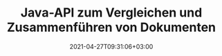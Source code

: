 ---
############################# Static ############################
layout: "product"
date: 2021-04-27T09:31:06+03:00
draft: false

product: "Comparison"
product_tag: "comparison"
platform: "Java"
platform_tag: "java"

############################# Head ############################
head_title: "API zum Vergleich von Java-Dokumenten | Vergleichen Sie Text und Stil von PDF Word Excel HTML"
head_description: "Java-Dokumentvergleichs-API zum Vergleichen und Zusammenführen von Word Excel PPTX OpenOffice, Web, PDF, AutoCAD und anderen Dateiformaten. Vergleichen Sie Dokumente mit Nachverfolgung von Änderungen."

############################# Header ############################
title: "Java-API zum Vergleichen und Zusammenführen von Dokumenten"
description: "Erstellen Sie Java-Anwendungen zum effizienten Vergleichen von Inhalt und Textstil zur Überprüfung von Unterschieden in allen branchenüblichen Dokument- und Bilddateiformaten."
button:
    enable: true
    icon: "fas fa-arrow-down"
    label: "Download kostenlose Testversion"
    link: "https://downloads.groupdocs.com/comparison/java"

############################# SubMenu ############################
submenu:
    enable: true
    
    left:
        img_alt: "GroupDocs.Comparison for Java"
        image: "/border/groupdocs-comparison-java.svg"
        product: "GroupDocs.Comparison"
        platform: "Java"

    middle:
        button:
            # button loop
            - link: "#overview"
              text: "Überblick"

            # button loop
            - link: "#features"
              text: "Merkmale"

            # button loop
            - link: "#support"
              text: "Support"

            # button loop
            - link: "https://products.groupdocs.app/comparison"
              text: "Live Demo"

            # button loop
            - link: "https://purchase.groupdocs.com/pricing/comparison/java"
              text: "Preisgestaltung"

    right:
        link_download: "https://downloads.groupdocs.com/comparison"
        link_learn: "https://docs.groupdocs.com/comparison/java/"
        link_buy: "https://purchase.groupdocs.com"

############################# Overview ############################
overview:
    enable: true
    example_image: "/comparison/comparison-example.png"
    content: |
      GroupDocs.Comparison für Java ist die flexibelste und benutzerfreundlichste API, die bei der Entwicklung von Dokumentvergleichsanwendungen in einer Java-Umgebung hilft. Der Unterschiedsprüfer und die Dokumentzusammenführungs-API ermöglichen es Ihnen, Änderungen und Unterschiede im Inhalt sowie im Textstil zwischen ähnlichen Dokumentformaten zu erkennen. Es unterstützt den Vergleich aller branchenüblichen Dokumentformate wie PDF, HTML, Microsoft Office Word, Excel-Tabellen, PowerPoint-Präsentationen, Outlook-E-Mails, Visio-Diagramme, OpenDocument, AutoCAD und Bilder. Mithilfe der Änderungsverfolgungsfunktion wird die Zusammenfassung der Unterschiede zwischen Quell- und Zieldokument in einem umfassenden Vergleichsdokument dargestellt. GroupDocs.Comparison for Java API ermöglicht das Abrufen und Speichern von einfachen, passwortgeschützten sowie verschlüsselten Dokumenten per Datei sowie Stream.
        
      Für GroupDocs.Comparison für Java muss keine externe Software auf dem System installiert werden. Es ist mit allen Java-Versionen kompatibel und unterstützt gängige Betriebssysteme (Windows, Linux, MacOS), die Java-Runtime ausführen können.
    examples:
      enable: true
      
      
    tabs:
      enable: true
      
      ## TAB ONE ##
      tab_one:
        description: |
          Nachfolgend finden Sie eine Übersicht über GroupDocs.Comparison für Java:
      
        right:
          enable: true
          icon: "fab fa-html5"
          title: "Überblick"
          content: |
            * Vergleichen Sie Inhalte und Stile
            * Holen Sie sich eine Vergleichszusammenfassung
            * Akzeptieren/Ablehnen von Änderungen in Word
            * 3 Word-Dateien zusammenführen und vergleichen
            * Unterstützung für Streams
            * Dateityperkennung über Stream
            * Vergleichen Sie geschützte Dateien
            * Vergleichen Sie verschlüsselte Dateien
            * Vergleich als Bild speichern
            * Vergleichen Sie bestimmte Seiten in Word
            * Wasserzeichen in PDF vergleichen
            * Änderungen anwenden/verwerfen
      
      ## TAB TWO ##
      tab_two:
        description: |
          GroupDocs.Comparison für Java unterstützt alle gängigen [Dokumentdateiformate](https://docs.groupdocs.com/comparison/java/supported-document-formats/) einschließlich: Microsoft Office, Bilder, Diagramme und viele andere.
        left:
          enable: true
          table:
            # table loop
            - title: "Microsoft Office"
              content: |
                * **Word:** [DOC](https://products.groupdocs.com/comparison/java/doc/), [DOCX](https://products.groupdocs.com/comparison/java/docx/), [DOCM](https://products.groupdocs.com/comparison/java/docm/), [DOT](https://products.groupdocs.com/comparison/java/dot/), [DOTX](https://products.groupdocs.com/comparison/java/dotx/), [DOTM](https://products.groupdocs.com/comparison/java/dotm/), [RTF](https://products.groupdocs.com/comparison/java/rtf/), [TXT](https://products.groupdocs.com/comparison/java/txt/)
                * **Excel:** [XLS](https://products.groupdocs.com/comparison/java/xls/), [XLSX](https://products.groupdocs.com/comparison/java/xlsx/), [XLSM](https://products.groupdocs.com/comparison/java/xlsm/), [XLSB](https://products.groupdocs.com/comparison/java/xlsb/), [XLTM](https://products.groupdocs.com/comparison/java/xltm/), [XLT](https://products.groupdocs.com/comparison/java/xlt/), [XLTM](https://products.groupdocs.com/comparison/java/xltm/), [XLTX](https://products.groupdocs.com/comparison/java/xltx/), [XLAM](https://products.groupdocs.com/comparison/java/xlam/), [SXC](https://products.groupdocs.com/comparison/java/sxc/), [SpreadsheetML](https://products.groupdocs.com/comparison/java/xml/)
                * **PowerPoint:** [PPT](https://products.groupdocs.com/comparison/java/ppt/), [PPTX](https://products.groupdocs.com/comparison/java/pptx/), [PPS](https://products.groupdocs.com/comparison/java/pps/), [PPSX](https://products.groupdocs.com/comparison/java/ppsx/), [PPSM](https://products.groupdocs.com/comparison/java/ppsm/), [POT](https://products.groupdocs.com/comparison/java/pot/), [POTM](https://products.groupdocs.com/comparison/java/potm/), [POTX](https://products.groupdocs.com/comparison/java/potx/), [PPTM](https://products.groupdocs.com/comparison/java/pptm/)
                * **Visio:** [VSD](https://products.groupdocs.com/comparison/java/vsd/), [VDX](https://products.groupdocs.com/comparison/java/vdx/), [VSS](https://products.groupdocs.com/comparison/java/vss/), [VSSX](https://products.groupdocs.com/comparison/java/vssx/), [VSX](https://products.groupdocs.com/comparison/java/vsx/), [VST](https://products.groupdocs.com/comparison/java/vst/), [VSTX](https://products.groupdocs.com/comparison/java/vstx/), [VTX](https://products.groupdocs.com/comparison/java/vtx/), [VSDX](https://products.groupdocs.com/comparison/java/vsdx/), [VDW](https://products.groupdocs.com/comparison/java/vdw/), [VSTM](https://products.groupdocs.com/comparison/java/vstm/), [VSSM](https://products.groupdocs.com/comparison/java/vssm/), [VSDM](https://products.groupdocs.com/comparison/java/vsdm/)
                * **Outlook:** [MSG](https://products.groupdocs.com/comparison/java/msg/), [EML](https://products.groupdocs.com/comparison/java/eml/), [EMLX](https://products.groupdocs.com/comparison/java/emlx/), [PST](https://products.groupdocs.com/comparison/java/pst/), [OST](https://products.groupdocs.com/comparison/java/ost/)
                * **OneNote:** [ONE](https://products.groupdocs.com/comparison/java/one/)

        right:
          enable: true
          table:
            # table loop
            - title: "Andere Formate"
              content: |
                * **Programmiersprachen**: CS, Java, CPP, JS, PY, RB, PL, ASM, GROOVY, JSON, ActionScript, PHP, SQL, LOG, DIFF, LESS, SCALA
                * **OpenDocument**: ODT, OTT, ODS, ODP, OTP
                * **Tragbar**: PDF, MOBI
                * **AutoCAD**: DXF, DWG
                * **E-Mail**: EML, EMLX, MSG
                * **Bilder**: JPEG, BMP, PNG, GIF, DCM, DICOM, DjVu
                * **Web**: HTM, HTML, MHTML
                * **Text**: TXT

      ## TAB THREE ##
      tab_three:
        description: |
          GroupDocs.Comparison for Java unterstützt das Folgen Betriebssysteme, Frameworks & Paket-Managers:
      
        left:
          enable: true
          table:
            # table loop
            - icon: "fab fa-windows"
              title: "Betriebssysteme"
              content: |
                * Microsoft Windows Desktop
                * Microsoft Windows Server
                * Linux
                * MacOS

            # table loop
            - icon: "fas fa-code"
              title: "Unterstützte Frameworks"
              content: |
                * Java 7 (1.7) und höher

        right:
          enable: true
          table:
            # table loop
            - icon: "fas fa-cogs"
              title: "Entwicklungsumgebungen"
              content: |
                * NetBeans
                * IntelliJ IDEA
                * Eclipse
            # table loop
            - icon: "fas fa-tools"
              title: "Build-Automatisierungstool"
              content: |
                * Maven

############################# Features ############################
features:
    enable: true
    title: "GroupDocs.Comparison für Java-Merkmale"

    feature:
      # feature loop
      - icon: "fas fa-copy"
        content: "Vergleichen und identifizieren Sie Änderungen in Inhalt und Textstil"

      # feature loop
      - icon: "fas fa-eye"
        content: "Zusammengefasste Vergleichsliste über verglichene Dokumente speichern"

      # feature loop
      - icon: "fas fa-bolt"
        content: "Vergleichen Sie bestimmte Seiten von Word-Dokumenten"
      
      # feature loop
      - icon: "fas fa-file-powerpoint"
        content: "Zusammenführen von bis zu 3 Microsoft Word-Dateien zum Vergleichen mit Unterstützung für „Änderungen nachverfolgen“"

      # feature loop
      - icon: "fas fa-code"
        content: "Erkennen Sie während des Vergleichs ganz einfach, welche Änderungen aus welchem Dokument stammen"

      # feature loop
      - icon: "fas fa-cloud"
        content: "Unterstützung zum Lesen von Quelldokumenten und Senden des resultierenden Dokuments über Streams"

      # feature loop
      - icon: "fas fa-remove-format"
        content: "Dateiformattyp beim Abrufen aus dem Stream erkennen"

      # feature loop
      - icon: "fas fa-comment-slash"
        content: "Vergleichen Sie passwortgeschützte Dokumente"

      # feature loop
      - icon: "fas fa-location-arrow"
        content: "Vergleichsergebnis als Bild speichern"

      # feature loop
      - icon: "fas fa-border-all"
        content: "Vergleichen Sie verschiedene Dateiformate als Bild"

      # feature loop
      - icon: "fas fa-wrench"
        content: "Vergleichen Sie Wasserzeichen in PDF-Dokumenten"

      # feature loop
      - icon: "fas fa-columns"
        content: "Vergleichen Sie Dokumente aus Datei oder Stream und senden Sie das Ergebnisdokument über Stream oder Datei"

      # feature loop
      - icon: "fas fa-file-word"
        content: "Akzeptieren oder verwerfen Sie Änderungen nach dem Vergleich von Word-, PDF- oder Excel-Dateien"

      # feature loop
      - icon: "fas fa-envelope"
        content: "Vergleichen Sie verschlüsselte Dokumente per Datei oder Stream"

      # feature loop
      - icon: "fas fa-print"
        content: "Gemessene Lizenzierungsoption für Vergleichsvorgänge"

      # feature loop
      - icon: "fas fa-file-archive"
        content: "Hervorheben von Text für markierte Änderungen beim Vergleichen von PDF-, Word-, Excel-, PowerPoint- und Note-Dokumenten"

      # feature loop
      - icon: "fas fa-lock"
        content: "Berechnen Sie die korrekten Koordinaten von Änderungen in PDF-, PowerPoint-Folien und Diagrammen"

      # feature loop
      - icon: "fas fa-file-code"
        content: "Vergleichen Sie mehrere (mehr als zwei) PDF-, Excel-, OneNote-, Diagramm-, E-Mail- und Textdokumente"
      
      # feature loop
      - icon: "fas fa-fill-drip"
        content: "Vergleichen Sie Kopf- und Fußzeile der unterstützten Dateiformate"

      # feature loop
      - icon: "fas fa-file-excel"
        content: "Vergleichen Sie Dokumente und speichern Sie Dokumentseiten verschiedener Formate als Bilder"

    more_feature:
      # more_feature_loop
      - title: "Vergleichen Sie Dokumente einfach mit der Java-API"
        content: |
          Über GroupDocs.Comparison for Java API können Sie problemlos Dokumente unterstützter Formate vergleichen, um Unterschiede zwischen ihnen zu finden. Das folgende Beispiel zeigt, wie Sie zwei Microsoft Word-Dokumente mit Java vergleichen:
          
          ```java
          try (Comparer comparer = new Comparer("D:\\source.pdf")) {
              comparer.add("D:\\target.pdf");
              comparer.compare("D:\\result.pdf");
          }
          ```
      # more_feature_loop
      - title: "Geben Sie die Vergleichsdetailebene an"
        content: "GroupDocs.Comparison für Java ermöglicht es Ihnen, Dokumente auf drei Ebenen zu vergleichen. Sie können die Vergleichsintensität auf niedrig (Text Wort für Wort mit Genauigkeit für Abbildungsraster = 50 vergleichen), mittel (Text Zeichen für Zeichen mit Genauigkeit für Abbildungsraster = 100 vergleichen) oder hoch (Text Zeichen für Zeichen mit Genauigkeit für Abbildungsraster vergleichen) einstellen Raster = 150)."

      # more_feature_loop
      - title: "Textstil vergleichen"
        content: "Zusammen mit dem Dokumentinhalt ermöglicht GroupDocs.Comparison für die Java-API auch den Vergleich des Textstils.

        Schriftname, -größe, -farbe, -stil (fett, kursiv, unterstrichen, Kapitälchen und Hyperlinks) und ggf. Unterfarbe können ebenfalls verglichen werden, um den Unterschied zwischen verglichenen Dokumenten zu überprüfen, während Wörter und Zeichen verglichen werden.

        Beim Absatzvergleich können auch Ausrichtung, Einzug (linker Einzug, rechter Einzug), Abstand (Abstand danach, Abstand davor), erster Zeileneinzug und Zeilenabstand verglichen werden.

        Ebenso können gegebenenfalls auch andere Abschnitte einer Seite über die GroupDocs.Comparison for Java API verglichen werden. Die Abschnitte umfassen Fußzeilenabstand, Seitenränder (links, rechts, oben und unten), Seitenhöhe, Seitenausrichtung, Rahmenfarbe und Linienbreite."

############################# Support ############################
support:
    enable: true

############################# Solutions ############################
solutions:
    enable: true
    title: "GroupDocs.Comparison bietet APIs zum Anzeigen von Dokumenten für andere beliebte Entwicklungsumgebungen"

    solution:
        # solution loop
        - img_alt: "GroupDocs.Comparison for .NET"
          image: "/border/groupdocs-comparison-net.svg"
          product: "GroupDocs.Comparison"
          platform: ".NET"
          link: "/comparison/net/"

############################# Back to top ###############################
back_to_top:
  enable: true
---